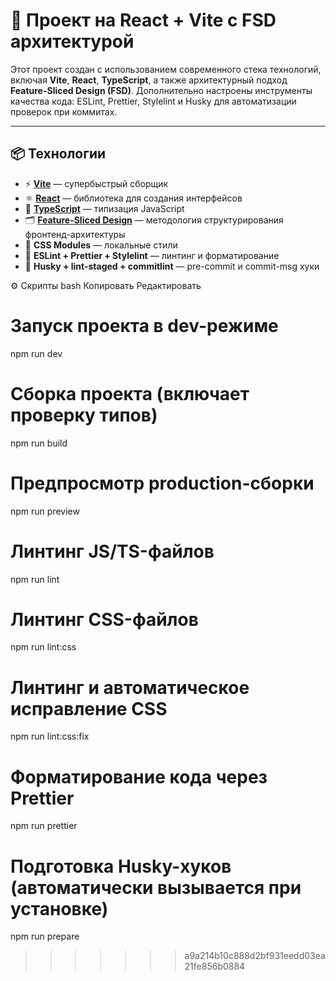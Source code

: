 # 🚀 Проект на React + Vite с FSD архитектурой

Этот проект создан с использованием современного стека технологий, включая **Vite**, **React**, **TypeScript**, а также архитектурный подход **Feature-Sliced Design (FSD)**. Дополнительно настроены инструменты качества кода: ESLint, Prettier, Stylelint и Husky для автоматизации проверок при коммитах.

---

## 📦 Технологии

- ⚡ **[Vite](https://vitejs.dev/)** — супербыстрый сборщик
- ⚛️ **[React](https://react.dev/)** — библиотека для создания интерфейсов
- 🧩 **[TypeScript](https://www.typescriptlang.org/)** — типизация JavaScript
- 🗂 **[Feature-Sliced Design](https://feature-sliced.design/)** — методология структурирования фронтенд-архитектуры
- 🎨 **CSS Modules** — локальные стили
- 🧹 **ESLint + Prettier + Stylelint** — линтинг и форматирование
- 🐶 **Husky + lint-staged + commitlint** — pre-commit и commit-msg хуки

⚙️ Скрипты
bash
Копировать
Редактировать
# Запуск проекта в dev-режиме
npm run dev


# Сборка проекта (включает проверку типов)
npm run build

# Предпросмотр production-сборки
npm run preview



# Линтинг JS/TS-файлов
npm run lint

# Линтинг CSS-файлов
npm run lint:css

# Линтинг и автоматическое исправление CSS
npm run lint:css:fix

# Форматирование кода через Prettier
npm run prettier

# Подготовка Husky-хуков (автоматически вызывается при установке)
npm run prepare
>>>>>>> a9a214b10c888d2bf931eedd03ea21fe856b0884

